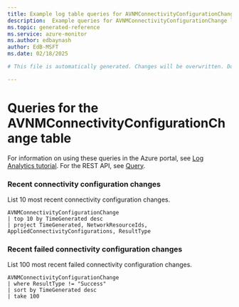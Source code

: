 ```yaml
---
title: Example log table queries for AVNMConnectivityConfigurationChange
description:  Example queries for AVNMConnectivityConfigurationChange log table
ms.topic: generated-reference
ms.service: azure-monitor
ms.author: edbaynash
author: EdB-MSFT
ms.date: 02/18/2025

# This file is automatically generated. Changes will be overwritten. Do not change this file directly. 

---
```


# Queries for the AVNMConnectivityConfigurationChange table

For information on using these queries in the Azure portal, see [Log Analytics tutorial](/azure/azure-monitor/logs/log-analytics-tutorial). For the REST API, see [Query](/rest/api/loganalytics/query).


### Recent connectivity configuration changes  


List 10 most recent connectivity configuration changes.  

```query
AVNMConnectivityConfigurationChange
| top 10 by TimeGenerated desc
| project TimeGenerated, NetworkResourceIds, AppliedConnectivityConfigurations, ResultType
```



### Recent failed connectivity configuration changes  


List 100 most recent failed connectivity configuration changes.  

```query
AVNMConnectivityConfigurationChange
| where ResultType != "Success"
| sort by TimeGenerated desc
| take 100

```

